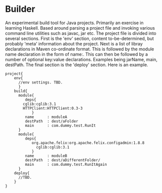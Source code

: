 # Builder

An experimental build tool for Java projects.  Primarily an exercise in learning Haskell. 
Based around parsing a project file and invoking various command line utilities such as javac, jar etc.
The project file is divided into several sections. First is the 'env' section, content to-be-determined, but probably 
'meta' information about the project. Next is a list of libray declarations in Maven co-ordinate format. This is followed by the module name declaration in the form of name:<Module name>. This  can then be followed by a number of optional key:value declarations. Examples being jarName, main, destPath. The final section  is the   'deploy' section. Here is an example.

```
project{
    env{
      //env settings. TBD.
      }
    build{
      module{
         deps{
		cglib:cglib:3.1
		HTTPClient:HTTPClient:0.3-3
		    }
         name      : moduleA
         destPath  : dest/aFolder
         main      : com.dummy.test.RunIt
      }
      module{
         deps{
         	org.apache.felix:org.apache.felix.configadmin:1.8.8
		      cglib:cglib:3.1
		    }
         name      : moduleB
         destPath  : dest/aDifferentFolder/
         main      : com.dummy.test.RunItAgain
      }
    deploy{
      //TBD.
    }
}
```



